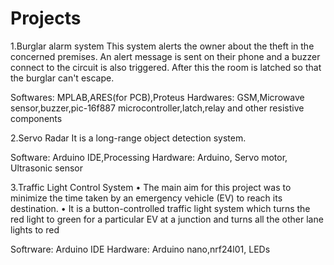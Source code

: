 # Projects

1.Burglar alarm system
  This system alerts the owner about the theft in the concerned premises. An alert message is sent on their phone and a buzzer connect to the circuit is also triggered.
  After this the room is latched so that the burglar can't escape.

  Softwares: MPLAB,ARES(for PCB),Proteus
  Hardwares: GSM,Microwave sensor,buzzer,pic-16f887 microcontroller,latch,relay and other resistive components

2.Servo Radar
  It is a long-range object detection system.

  Software: Arduino IDE,Processing
  Hardware: Arduino, Servo motor, Ultrasonic sensor

3.Traffic Light Control System
  • The main aim for this project was to minimize the time taken by an emergency vehicle (EV) to reach its
  destination.
  • It is a button-controlled traffic light system which turns the red light to green for a particular EV at a junction
  and turns all the other lane lights to red
  
  Softrware: Arduino IDE
  Hardware: Arduino nano,nrf24l01, LEDs
